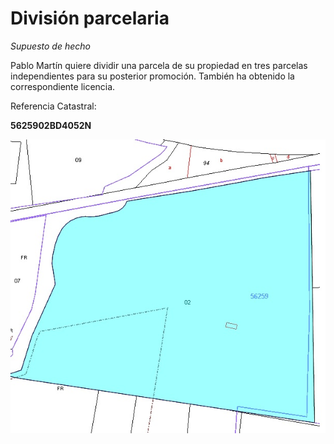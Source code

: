 # División parcelaria

*Supuesto de hecho*

Pablo Martín quiere dividir una parcela de su propiedad en tres parcelas independientes para su posterior promoción. También ha obtenido la correspondiente licencia.

Referencia Catastral:

**5625902BD4052N**

![](/images/ope3/div1.jpg)
